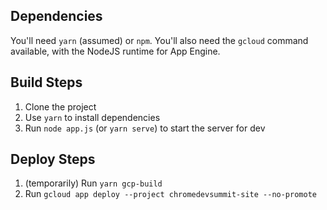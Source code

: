 ## Dependencies

You'll need `yarn` (assumed) or `npm`.
You'll also need the `gcloud` command available, with the NodeJS runtime for App Engine.

## Build Steps

1. Clone the project
1. Use `yarn` to install dependencies
1. Run `node app.js` (or `yarn serve`) to start the server for dev

## Deploy Steps

1. (temporarily) Run `yarn gcp-build`
1. Run `gcloud app deploy --project chromedevsummit-site --no-promote`
